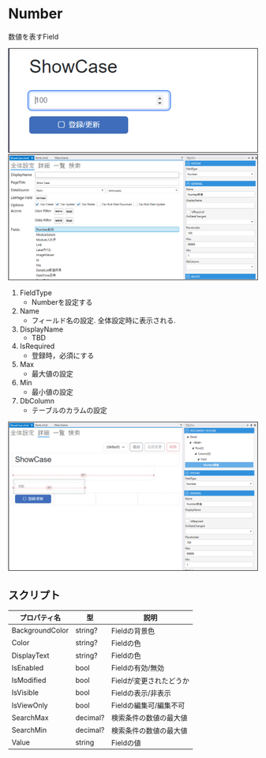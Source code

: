 # Number

数値を表すField

<img src="../../images/Number表示.png" alt="Number表示" title="Number表示" style="border: 1px solid;">

<img src="../../images/Number設定.png" alt="Number設定" title="Number設定" style="border: 1px solid;" >

1. FieldType
    - Numberを設定する
2. Name
    - フィールド名の設定. 全体設定時に表示される.
3. DisplayName
    - TBD
4. IsRequired
    - 登録時，必須にする
5. Max
    - 最大値の設定
6. Min
    - 最小値の設定
7. DbColumn
    - テーブルのカラムの設定

<img src="../../images/Number詳細.png" alt="Number詳細" title="Number詳細" style="border: 1px solid;">


## スクリプト
| プロパティ名          | 型        | 説明             |
|-----------------|----------|----------------|
| BackgroundColor | string?  | Fieldの背景色      | 
| Color           | string?  | Fieldの色        |
| DisplayText     | string?  | Fieldの色        |
| IsEnabled       | bool     | Fieldの有効/無効    |
| IsModified      | bool     | Fieldが変更されたどうか |
| IsVisible       | bool     | Fieldの表示/非表示   |
| IsViewOnly      | bool     | Fieldの編集可/編集不可 |
| SearchMax       | decimal? | 検索条件の数値の最大値    |
| SearchMin       | decimal? | 検索条件の数値の最大値    |
| Value           | string   | Fieldの値        |



